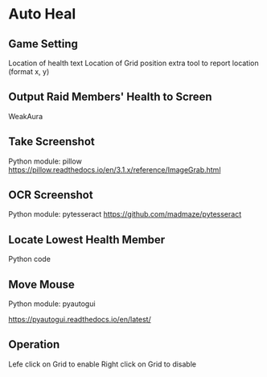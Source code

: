 # Auto Heal

## Game Setting
Location of health text
Location of Grid position
extra tool to report location (format x, y)

## Output Raid Members' Health to Screen
WeakAura

## Take Screenshot
Python module: pillow
https://pillow.readthedocs.io/en/3.1.x/reference/ImageGrab.html

## OCR Screenshot
Python module: pytesseract
https://github.com/madmaze/pytesseract

## Locate Lowest Health Member
Python code

## Move Mouse
Python module: pyautogui

https://pyautogui.readthedocs.io/en/latest/

## Operation
Lefe click on Grid to enable
Right click on Grid to disable
